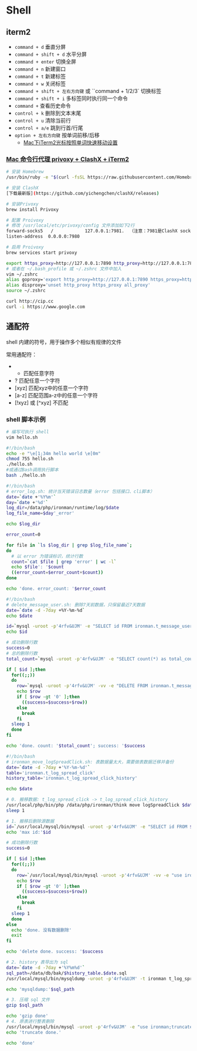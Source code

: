 # Shell

## iterm2
- `command + d` 垂直分屏
- `command + shift + d` 水平分屏
- `command + enter` 切换全屏
- `command + n` 新建窗口
- `command + t` 新建标签
- `command + w` 关闭标签
- `command + shift + 左右方向键` 或 ``command + 1/2/3` 切换标签
- `command + shift + i` 多标签同时执行同一个命令
- `command +` 查看历史命令
- `control + k` 删除到文本末尾
- `control + u` 清除当前行
- `control + a/e` 跳到行首/行尾
- `option + 左右方向键` 按单词前移/后移
  - [Mac下iTerm2光标按照单词快速移动设置](https://blog.csdn.net/skyyws/article/details/78480132)

### [Mac 命令行代理 privoxy + ClashX + iTerm2](https://baisheng.me/mac-privoxyclashxiterm2)
```sh
# 安装 Homebrew
/usr/bin/ruby -e "$(curl -fsSL https://raw.githubusercontent.com/Homebrew/install/master/install)"

# 安装 ClashX
[下载最新版](https://github.com/yichengchen/clashX/releases)

# 安装Privoxy
brew install Privoxy

# 配置 Proivoxy
# 修改 /usr/local/etc/privoxy/config 文件添加如下2行
forward-socks5   /            127.0.0.1:7981.  （注意：7981是ClashX socks默认的端口）
listen-address  0.0.0.0:7980

# 启用 Proivoxy
brew services start privoxy

export https_proxy=http://127.0.0.1:7890 http_proxy=http://127.0.0.1:7890 all_proxy=socks5://127.0.0.1:7891
# 或者在 ~/.bash_profile 或 ~/.zshrc 文件中加入
vim ~/.zshrc
alias goproxy='export http_proxy=http://127.0.0.1:7890 https_proxy=http://127.0.0.1:7890 all_proxy=sock5://127.0.0.1:7891'
alias disproxy='unset http_proxy https_proxy all_proxy'
source ~/.zshrc

curl http://cip.cc
curl -i https://www.google.com
```

## 通配符
shell 内建的符号，用于操作多个相似有规律的文件

常用通配符：
- * 匹配任意字符
- ? 匹配任意一个字符
- [xyz] 匹配xyz中的任意一个字符
- [a-z] 匹配范围a-z中的任意一个字符
- [!xyz] 或 [^xyz] 不匹配
### shell 脚本示例
```sh
# 编写可执行 shell
vim hello.sh

#!/bin/bash
echo -e "\e[1;34m hello world \e[0m"
chmod 755 hello.sh
./hello.sh
#或通过Bash调用执行脚本
bash ./hello.sh
```

```sh
#!/bin/bash
# error_log.sh: 统计当天错误日志数量（error 包括接口、cli脚本）
date=`date +'%Y%m'`
day=`date +'%d'`
log_dir=/data/php/ironman/runtime/log/$date
log_file_name=$day'_error'

echo $log_dir

error_count=0

for file in `ls $log_dir | grep $log_file_name`;
do
  # 以 error 为错误标识，统计行数
  count=`cat $file | grep 'error' | wc -l`
  echo $file': '$count
  ((error_count=$error_count+$count))
done

echo 'done. error_count: '$error_count
```

```sh
#!/bin/bash
# delete_message_user.sh: 删除7天前数据，只保留最近7天数据
date=`date -d -7day +%Y-%m-%d`
echo $date

id=`mysql -uroot -p'4rfv&UJM' -e "SELECT id FROM ironman.t_message_user WHERE create_time<='$date' order by id desc limit 1 \G;" |grep 'id:' |awk '{print $2}'`
echo $id

# 成功删除行数
success=0
# 总的删除行数
total_count=`mysql -uroot -p'4rfv&UJM' -e "SELECT count(*) as total_count FROM ironman.t_message_user WHERE id<='$id' \G;" | grep total_count | awk '{print $2}'`

if [ $id ];then
  for((;;))
  do
    row=`mysql -uroot -p'4rfv&UJM' -vv -e "DELETE FROM ironman.t_message_user WHERE id<='$id' limit 2 \G;" | grep 'Query OK,' | awk '{print $3}'`
    echo $row
    if [ $row -gt '0' ];then
      ((success=$success+$row))
    else
      break
    fi
  sleep 1
  done
fi

echo 'done. count: '$total_count'; success: '$success
```

```sh
#!/bin/bash
# ironman_move_logSpreadClick.sh: 表数据量太大，需要做表数据迁移并备份
date=`date -d -7day +'%Y-%m-%d'`
table='ironman.t_log_spread_click'
history_table='ironman.t_log_spread_click_history'

echo $date

# 0. 搬移数据: t_log_spread_click -> t_log_spread_click_history
/usr/local/php/bin/php /data/php/ironman/think move logSpreadClick $date
sleep 1

# 1. 搬移后删除源数据
id=`/usr/local/mysql/bin/mysql -uroot -p'4rfv&UJM' -e "SELECT id FROM $table WHERE create_time<'$date' order by id desc limit 1 \G;" | grep 'id:' | awk '{print $2}'`
echo 'max id:'$id

# 成功删除行数
success=0

if [ $id ];then
  for((;;))
  do
    row=`/usr/local/mysql/bin/mysql -uroot -p'4rfv&UJM' -vv -e "use ironman;SET SESSION binlog_format = 'STATEMENT';DELETE FROM $table WHERE id<='$id' limit 1000 \G;" | grep 'Query OK,' | grep 'warning' | awk '{print $3}'`
    echo $row
    if [ $row -gt '0' ];then
      ((success=$success+$row))
    else
      break
    fi
  sleep 1
  done
else
  echo 'done. 没有数据删除'
  exit
fi

echo 'delete done. success: '$success

# 2. history 表导出为 sql
date=`date -d -7day +'%Y%m%d'`
sql_path=/data/db/bak/$history_table.$date.sql
/usr/local/mysql/bin/mysqldump -uroot -p'4rfv&UJM' -t ironman t_log_spread_click_history > $sql_path

echo 'mysqldump:'$sql_path

# 3. 压缩 sql 文件
gzip $sql_path

echo 'gzip done'
# 4. 原表进行整表删除
/usr/local/mysql/bin/mysql -uroot -p'4rfv&UJM' -e "use ironman;truncate table t_log_spread_click_history"
echo 'truncate done.'

echo 'done'
```

